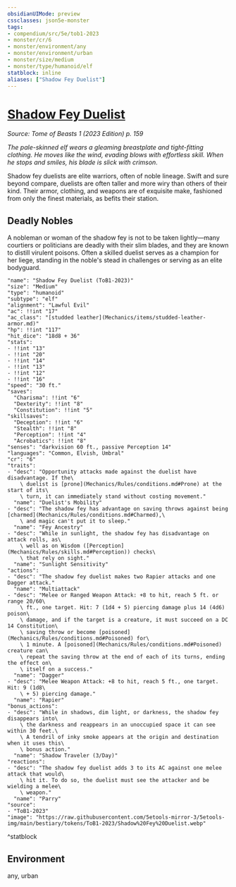 ```yaml
---
obsidianUIMode: preview
cssclasses: json5e-monster
tags:
- compendium/src/5e/tob1-2023
- monster/cr/6
- monster/environment/any
- monster/environment/urban
- monster/size/medium
- monster/type/humanoid/elf
statblock: inline
aliases: ["Shadow Fey Duelist"]
---
```

# [Shadow Fey Duelist](Mechanics\bestiary\humanoid/shadow-fey-duelist-tob1-2023.md)
*Source: Tome of Beasts 1 (2023 Edition) p. 159*  

*The pale-skinned elf wears a gleaming breastplate and tight-fitting clothing. He moves like the wind, evading blows with effortless skill. When he stops and smiles, his blade is slick with crimson*.

Shadow fey duelists are elite warriors, often of noble lineage. Swift and sure beyond compare, duelists are often taller and more wiry than others of their kind. Their armor, clothing, and weapons are of exquisite make, fashioned from only the finest materials, as befits their station.

## Deadly Nobles

A nobleman or woman of the shadow fey is not to be taken lightly—many courtiers or politicians are deadly with their slim blades, and they are known to distill virulent poisons. Often a skilled duelist serves as a champion for her liege, standing in the noble's stead in challenges or serving as an elite bodyguard.

```statblock
"name": "Shadow Fey Duelist (ToB1-2023)"
"size": "Medium"
"type": "humanoid"
"subtype": "elf"
"alignment": "Lawful Evil"
"ac": !!int "17"
"ac_class": "[studded leather](Mechanics/items/studded-leather-armor.md)"
"hp": !!int "117"
"hit_dice": "18d8 + 36"
"stats":
- !!int "13"
- !!int "20"
- !!int "14"
- !!int "13"
- !!int "12"
- !!int "16"
"speed": "30 ft."
"saves":
  "Charisma": !!int "6"
  "Dexterity": !!int "8"
  "Constitution": !!int "5"
"skillsaves":
  "Deception": !!int "6"
  "Stealth": !!int "8"
  "Perception": !!int "4"
  "Acrobatics": !!int "8"
"senses": "darkvision 60 ft., passive Perception 14"
"languages": "Common, Elvish, Umbral"
"cr": "6"
"traits":
- "desc": "Opportunity attacks made against the duelist have disadvantage. If the\
    \ duelist is [prone](Mechanics/Rules/conditions.md#Prone) at the start of its\
    \ turn, it can immediately stand without costing movement."
  "name": "Duelist's Mobility"
- "desc": "The shadow fey has advantage on saving throws against being [charmed](Mechanics/Rules/conditions.md#Charmed),\
    \ and magic can't put it to sleep."
  "name": "Fey Ancestry"
- "desc": "While in sunlight, the shadow fey has disadvantage on attack rolls, as\
    \ well as on Wisdom ([Perception](Mechanics/Rules/skills.md#Perception)) checks\
    \ that rely on sight."
  "name": "Sunlight Sensitivity"
"actions":
- "desc": "The shadow fey duelist makes two Rapier attacks and one Dagger attack."
  "name": "Multiattack"
- "desc": "Melee or Ranged Weapon Attack: +8 to hit, reach 5 ft. or range 20/60\
    \ ft., one target. Hit: 7 (1d4 + 5) piercing damage plus 14 (4d6) poison\
    \ damage, and if the target is a creature, it must succeed on a DC 14 Constitution\
    \ saving throw or become [poisoned](Mechanics/Rules/conditions.md#Poisoned) for\
    \ 1 minute. A [poisoned](Mechanics/Rules/conditions.md#Poisoned) creature can\
    \ repeat the saving throw at the end of each of its turns, ending the effect on\
    \ itself on a success."
  "name": "Dagger"
- "desc": "Melee Weapon Attack: +8 to hit, reach 5 ft., one target. Hit: 9 (1d8\
    \ + 5) piercing damage."
  "name": "Rapier"
"bonus_actions":
- "desc": "While in shadows, dim light, or darkness, the shadow fey disappears into\
    \ the darkness and reappears in an unoccupied space it can see within 30 feet.\
    \ A tendril of inky smoke appears at the origin and destination when it uses this\
    \ bonus action."
  "name": "Shadow Traveler (3/Day)"
"reactions":
- "desc": "The shadow fey duelist adds 3 to its AC against one melee attack that would\
    \ hit it. To do so, the duelist must see the attacker and be wielding a melee\
    \ weapon."
  "name": "Parry"
"source":
- "ToB1-2023"
"image": "https://raw.githubusercontent.com/5etools-mirror-3/5etools-img/main/bestiary/tokens/ToB1-2023/Shadow%20Fey%20Duelist.webp"
```
^statblock

## Environment

any, urban
